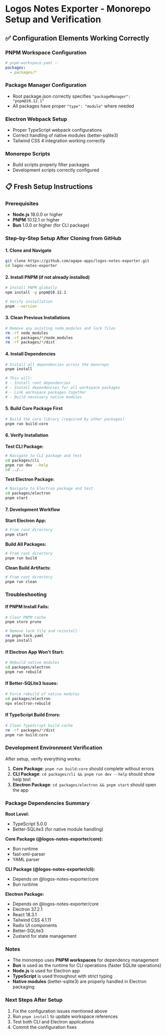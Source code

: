 # Logos Notes Exporter - Monorepo Setup and Verification

## ✅ Configuration Elements Working Correctly

### PNPM Workspace Configuration

```yaml
# pnpm-workspace.yaml ✅
packages:
  - packages/*
```

### Package Manager Configuration

- Root package.json correctly specifies `"packageManager": "pnpm@10.12.1"`
- All packages have proper `"type": "module"` where needed

### Electron Webpack Setup

- Proper TypeScript webpack configurations
- Correct handling of native modules (better-sqlite3)
- Tailwind CSS 4 integration working correctly

### Monorepo Scripts

- Build scripts properly filter packages
- Development scripts correctly configured

## 📋 Fresh Setup Instructions

### Prerequisites

- **Node.js** 18.0.0 or higher
- **PNPM** 10.12.1 or higher
- **Bun** 1.0.0 or higher (for CLI package)

### Step-by-Step Setup After Cloning from GitHub

#### 1. Clone and Navigate

```bash
git clone https://github.com/agape-apps/logos-notes-exporter.git
cd logos-notes-exporter
```

#### 2. Install PNPM (if not already installed)

```bash
# Install PNPM globally
npm install -g pnpm@10.12.1

# Verify installation
pnpm --version
```

#### 3. Clean Previous Installations

```bash
# Remove any existing node_modules and lock files
rm -rf node_modules
rm -rf packages/*/node_modules
rm -rf packages/*/dist
```

#### 4. Install Dependencies

```bash
# Install all dependencies across the monorepo
pnpm install

# This will:
# - Install root dependencies
# - Install dependencies for all workspace packages
# - Link workspace packages together
# - Build necessary native modules
```

#### 5. Build Core Package First

```bash
# Build the core library (required by other packages)
pnpm run build:core
```

#### 6. Verify Installation

**Test CLI Package:**

```bash
# Navigate to CLI package and test
cd packages/cli
pnpm run dev --help
cd ../..
```

**Test Electron Package:**

```bash
# Navigate to Electron package and test
cd packages/electron
pnpm start
```

#### 7. Development Workflow

**Start Electron App:**

```bash
# From root directory
pnpm start
```

**Build All Packages:**

```bash
# From root directory
pnpm run build
```

**Clean Build Artifacts:**

```bash
# From root directory
pnpm run clean
```

### Troubleshooting

#### If PNPM Install Fails:

```bash
# Clear PNPM cache
pnpm store prune

# Remove lock file and reinstall
rm pnpm-lock.yaml
pnpm install
```

#### If Electron App Won't Start:

```bash
# Rebuild native modules
cd packages/electron
pnpm run rebuild
```

#### If Better-SQLite3 Issues:

```bash
# Force rebuild of native modules
cd packages/electron
npx electron-rebuild
```

#### If TypeScript Build Errors:

```bash
# Clean TypeScript build cache
rm -rf packages/*/dist
pnpm run build:core
```

### Development Environment Verification

After setup, verify everything works:

1. **Core Package**: `pnpm run build:core` should complete without errors
2. **CLI Package**: `cd packages/cli && pnpm run dev --help` should show help text
3. **Electron Package**: `cd packages/electron && pnpm start` should open the app

### Package Dependencies Summary

**Root Level:**

- TypeScript 5.0.0
- Better-SQLite3 (for native module handling)

**Core Package (@logos-notes-exporter/core):**

- Bun runtime
- fast-xml-parser
- YAML parser

**CLI Package (@logos-notes-exporter/cli):**

- Depends on @logos-notes-exporter/core
- Bun runtime

**Electron Package:**

- Depends on @logos-notes-exporter/core
- Electron 37.2.1
- React 18.3.1
- Tailwind CSS 4.1.11
- Radix UI components
- Better-SQLite3
- Zustand for state management

### Notes

- The monorepo uses **PNPM workspaces** for dependency management
- **Bun** is used as the runtime for CLI operations (faster SQLite operations)
- **Node.js** is used for Electron app
- **TypeScript** is used throughout with strict typing
- **Native modules** (better-sqlite3) are properly handled in Electron packaging

### Next Steps After Setup

1. Fix the configuration issues mentioned above
2. Run `pnpm install` to update workspace references
3. Test both CLI and Electron applications
4. Commit the configuration fixes
